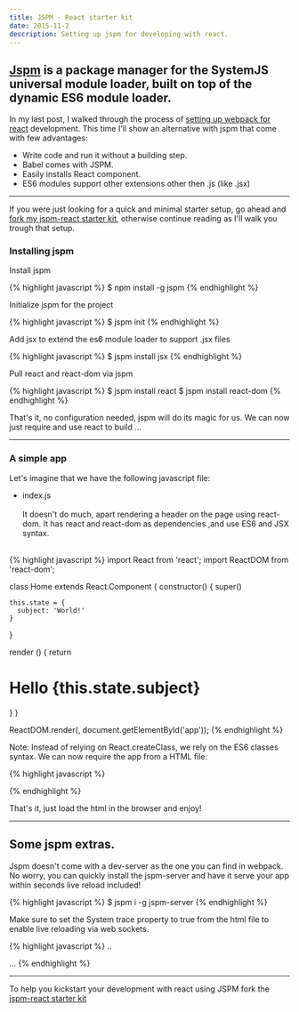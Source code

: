 ```yaml
---
title: JSPM - React starter kit
date: 2015-11-2
description: Setting up jspm for developing with react.
---
```


## [Jspm](https://jspm.io/) is a package manager for the SystemJS universal module loader, built on top of the dynamic ES6 module loader.

In my last post, I walked through the process of [setting up webpack for react](http://nick.balestra.ch/2015/up-and-running-with-webpack-for-babel-and-react/) development.  This time I'll show an alternative with jspm that come with few advantages:

- Write code and run it without a building step.
- Babel comes with JSPM.
- Easily installs React component.
- ES6 modules support other extensions other then .js (like .jsx)

***

If you were just looking for a quick and minimal starter setup, go ahead and [fork my jspm-react starter kit](https://github.com/nickbalestra/jspm-react-starter-kit), otherwise continue reading as I'll walk you trough that setup.

### Installing jspm

Install jspm

{% highlight javascript %}
$ npm install -g jspm
{% endhighlight %}

Initialize jspm for the project

{% highlight javascript %}
$ jspm init
{% endhighlight %}

Add jsx to extend the es6 module loader to support .jsx files

{% highlight javascript %}
$ jspm install jsx
{% endhighlight %}

Pull react and react-dom via jspm

{% highlight javascript %}
$ jspm install react
$ jspm install react-dom
{% endhighlight %}

That's it, no configuration needed, jspm will do its magic for us.
We can now just require and use react to build ...
***

### A simple app

Let's imagine that we have the following javascript file:

- index.js
<br><br>
It doesn't do much, apart rendering a header on the page using react-dom.
It has react and react-dom as dependencies ,and use ES6 and JSX syntax.


<br>{% highlight javascript %}
import React from 'react';
import ReactDOM from 'react-dom';

class Home extends React.Component {
  constructor() {
    super()

    this.state = {
      subject: 'World!'
    }
  }

  render () {
    return <h1>Hello {this.state.subject}</h1>
  }
}

ReactDOM.render(<Home />, document.getElementById('app'));
{% endhighlight %}

Note: Instead of relying on React.createClass, we rely on the ES6 classes syntax.
We can now require the app from a HTML file:



{% highlight javascript %}
<!doctype html>
<html>
<head>
<meta charset="utf-8">
<title>Home</title>  
</head>
<body>
<div id="app"></div>
<script src="jspm_packages/system.js"></script>
<script src="config.js"></script>
<script>
    System.import('../app/index').catch(console.error.bind(console))
</script>
</body>
{% endhighlight %}

That's it, just load the html in the browser and enjoy!

***

## Some jspm extras.

Jspm doesn't come with a dev-server as the one you can find in webpack.
No worry, you can quickly install the jspm-server and have it serve your app within seconds live reload included!

{% highlight javascript %}
$ jspm i -g jspm-server
{% endhighlight %}

Make sure to set the System trace property to true from the html file to enable live reloading via web sockets.

{% highlight javascript %}
..
<script>
    System.trace = true;
    System.import('../app/index').catch(console.error.bind(console))
</script>
...
{% endhighlight %}

***

To help you kickstart your development with react using JSPM fork the [jspm-react starter kit](https://github.com/nickbalestra/jspm-react-starter-kit)
